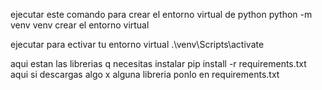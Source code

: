 ejecutar este comando para crear el entorno virtual de python
python -m venv venv  crear el entorno virtual 

ejecutar para ectivar tu entorno virtual
.\venv\Scripts\activate

aqui estan las librerias q necesitas instalar
pip install -r requirements.txt
 aqui si descargas algo x alguna libreria ponlo en requirements.txt
